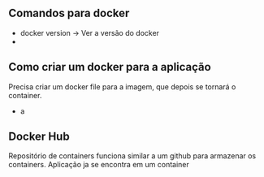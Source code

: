 ## Comandos para docker
- docker version -> Ver a versão do docker
- 

## Como criar um docker para a aplicação
Precisa criar um docker file para a imagem, que depois se tornará o container.
- a

## Docker Hub
Repositório de containers funciona similar a um github para armazenar os containers.
Aplicação ja se encontra em um container 
